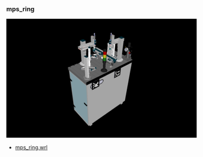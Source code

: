 <!---
 This file is automatically generated by the script 'create_preview_list.py'. Any changes will be lost 
-->

### mps_ring

![mps_ring](preview.png)

* [mps_ring.wrl](mps_ring.wrl?raw=true)

